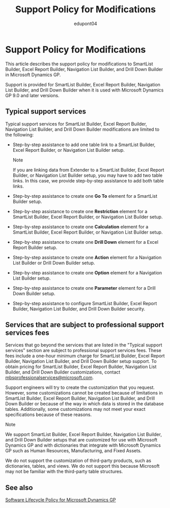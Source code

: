 ﻿---
title: Support Policy for Modifications 
description: View the support policy for modifications to S​martList Builder, Excel Report Builder, Navigation List Builder, and Drill Down Builder in Microsoft Dynamics GP
ms.date: 10-23-2020
ms.topic: article
ms.service: dynamics-gp
author: edupont04
ms.author: edupont
---

# Support Policy for Modifications

This article describes the support policy for modifications to S​martList Builder, Excel Report Builder, Navigation List Builder, and Drill Down Builder in Microsoft Dynamics GP.

Support is provided for SmartList Builder, Excel Report Builder, Navigation List Builder, and Drill Down Builder when it is used with Microsoft Dynamics GP 9.0 and later versions.

## Typical support services

Typical support services for SmartList Builder, Excel Report Builder, Navigation List Builder, and Drill Down Builder modifications are limited to the following:

- Step-by-step assistance to add one table link to a SmartList Builder, Excel Report Builder, or Navigation List Builder setup.

    > [!NOTE]
    > If you are linking data from Extender to a SmartList Builder, Excel Report Builder, or Navigation List Builder setup, you may have to add two table links. In this case, we provide step-by-step assistance to add both table links. 

- Step-by-step assistance to create one **Go To** element for a SmartList Builder setup.

- Step-by-step assistance to create one **Restriction** element for a SmartList Builder, Excel Report Builder, or Navigation List Builder setup.

- Step-by-step assistance to create one **Calculation** element for a SmartList Builder, Excel Report Builder, or Navigation List Builder setup.

- Step-by-step assistance to create one **Drill Down** element for a Excel Report Builder setup.

- Step-by-step assistance to create one **Action** element for a Navigation List Builder or Drill Down Builder setup.

- Step-by-step assistance to create one **Option** element for a Navigation List Builder setup.

- Step-by-step assistance to create one **Parameter** element for a Drill Down Builder setup.

- Step-by-step assistance to configure SmartList Builder, Excel Report Builder, Navigation List Builder, and Drill Down Builder security.

## Services that are subject to professional support services fees

Services that go beyond the services that are listed in the "Typical support services" section are subject to professional support services fees. These fees include a one-hour minimum charge for SmartList Builder, Excel Report Builder, Navigation List Builder, and Drill Down Builder setup support. To obtain pricing for SmartList Builder, Excel Report Builder, Navigation List Builder, and Drill Down Builder customizations, contact [mbsprofessionalservices@microsoft.com](mailto:mbsprofessionalservices@microsoft.com).

Support engineers will try to create the customization that you request. However, some customizations cannot be created because of limitations in SmartList Builder, Excel Report Builder, Navigation List Builder, and Drill Down Builder or because of the way in which data is stored in the database tables. Additionally, some customizations may not meet your exact specifications because of these reasons.

> [!NOTE]
> We support SmartList Builder, Excel Report Builder, Navigation List Builder, and Drill Down Builder setups that are customized for use with Microsoft Dynamics GP and with dictionaries that integrate with Microsoft Dynamics GP such as Human Resources, Manufacturing, and Fixed Assets.
>
> We do not support the customization of third-party products, such as dictionaries, tables, and views. We do not support this because Microsoft may not be familiar with the third-party table structures.

## See also

[Software Lifecycle Policy for Microsoft Dynamics GP](lifecycle.md)  

